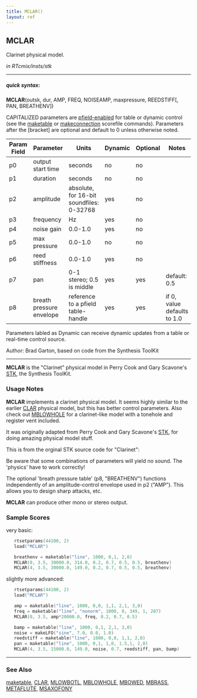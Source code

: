 ```yaml
---
title: MCLAR()
layout: ref
---
```


## MCLAR

Clarinet physical model.

*in RTcmix/insts/stk*  
  

-----

##### quick syntax:

**MCLAR**(outsk, dur, AMP, FREQ, NOISEAMP, maxpressure, REEDSTIFF\[,
PAN, BREATHENV\])

CAPITALIZED parameters are [pfield-enabled](pfield-enabled.html) for
table or dynamic control (see the
[maketable](../scorefile/maketable.html) or
[makeconnection](../scorefile/makeconnection.html) scorefile
commands). Parameters after the \[bracket\] are optional and default to
0 unless otherwise noted.

Param Field	| Parameter | Units | Dynamic | Optional | Notes
----------- | --------- | ----- | -------- | --------- | ---------
p0 | output start time | seconds | no | no | 
p1 | duration | seconds | no | no | 
p2 | amplitude | absolute, for 16-bit soundfiles: 0-32768 | yes | no | 
p3 | frequency | Hz | yes | no | 
p4 | noise gain | 0.0-1.0 | yes | no | 
p5 | max pressure | 0.0-1.0 | no | no | 
p6 | reed stiffness | 0.0-1.0 | yes | no | 
p7 | pan | 0-1 stereo; 0.5 is middle | yes | yes | default: 0.5 | 
p8 | breath pressure envelope | reference to a pfield table-handle | yes | yes | if 0, value defaults to 1.0 | 

Parameters labled as Dynamic can receive dynamic updates from a table or real-time control source.

Author:  Brad Garton, based on code from the Synthesis ToolKit

  

-----

  
**MCLAR** is the "Clarinet" physical model in Perry Cook and Gary
Scavone's [STK](http://www.cs.princeton.edu/~prc/NewWork.php#STK), the
Synthesis ToolKit.

### Usage Notes

**MCLAR** implements a clarinet physical model. It seems highly similar
to the earlier [CLAR](CLAR.html) physical model, but this has better
control parameters. Also check out [MBLOWHOLE](MBLOWHOLE.html) for a
clarinet-like model with a tonehole and register vent included.

It was originally adapted from Perry Cook and Gary Scavone's
[STK](http://www.cs.princeton.edu/~prc/NewWork.php#STK), for doing
amazing physical model stuff.

This is from the orginal STK source code for "Clarinet":

Be aware that some combinations of parameters will yield no sound. The
'physics' have to work correctly\!

The optional 'breath pressure table' (p8, "BREATHENV") functions
independently of an amplitude-control envelope used in p2 ("AMP"). This
allows you to design sharp attacks, etc.

**MCLAR** can produce other mono or stereo output.

### Sample Scores

very basic:

```cpp
   rtsetparams(44100, 2)
   load("MCLAR")

   breathenv = maketable("line", 1000, 0,1, 2,0)
   MCLAR(0, 3.5, 30000.0, 314.0, 0.2, 0.7, 0.5, 0.5, breathenv)
   MCLAR(4, 3.5, 30000.0, 149.0, 0.2, 0.7, 0.5, 0.5, breathenv)
```

  
  
slightly more advanced:

```cpp
   rtsetparams(44100, 2)
   load("MCLAR")

   amp = maketable("line", 1000, 0,0, 1,1, 2,1, 3,0)
   freq = maketable("line", "nonorm", 1000, 0, 349, 1, 207)
   MCLAR(0, 3.5, amp*20000.0, freq, 0.2, 0.7, 0.5)

   bamp = maketable("line", 1000, 0,1, 2,1, 3,0)
   noise = makeLFO("sine", 7.0, 0.0, 1.0)
   reedstiff = maketable("line", 1000, 0,0, 1,1, 2,0)
   pan = maketable("line", 1000, 0,1, 1,0, 1.5,1, 2,0)
   MCLAR(4, 3.5, 15000.0, 149.0, noise, 0.7, reedstiff, pan, bamp)
```

  

-----

### See Also

[maketable](../scorefile/maketable.html), [CLAR](CLAR.html),
[MLOWBOTL](MBLOWBOTL.html), [MBLOWHOLE](MBLOWHOLE.html),
[MBOWED](MBOWED.html), [MBRASS](MBRASS.html),
[METAFLUTE](METAFLUTE.html), [MSAXOFONY](MSAXOFONY.html)
